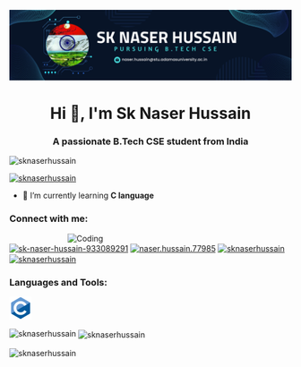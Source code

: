 ![Header](https://github.com/SkNaserHussain/SkNaserHussain/blob/main/Navy%20Blue%20Geometric%20Technology%20LinkedIn%20Banner.png)
<h1 align="center">Hi 👋, I'm Sk Naser Hussain</h1>
<h3 align="center">A passionate B.Tech CSE student from India</h3>

<p align="left"> <img src="https://komarev.com/ghpvc/?username=sknaserhussain&label=Profile%20views&color=0e75b6&style=flat" alt="sknaserhussain" /> </p>

<p align="left"> <a href="https://github.com/ryo-ma/github-profile-trophy"><img src="https://github-profile-trophy.vercel.app/?username=sknaserhussain" alt="sknaserhussain" /></a> </p>

- 🌱 I’m currently learning **C language**

<h3 align="left">Connect with me:</h3>
<img align="right" alt="Coding" width="400" src="https://octodex.github.com/nuxtocat/">
<p align="left">
<a href="https://linkedin.com/in/sk-naser-hussain-933089291" target="blank"><img align="center" src="https://raw.githubusercontent.com/rahuldkjain/github-profile-readme-generator/master/src/images/icons/Social/linked-in-alt.svg" alt="sk-naser-hussain-933089291" height="30" width="40" /></a>
<a href="https://fb.com/naser.hussain.77985" target="blank"><img align="center" src="https://raw.githubusercontent.com/rahuldkjain/github-profile-readme-generator/master/src/images/icons/Social/facebook.svg" alt="naser.hussain.77985" height="30" width="40" /></a>
<a href="https://instagram.com/sknaserhussain" target="blank"><img align="center" src="https://raw.githubusercontent.com/rahuldkjain/github-profile-readme-generator/master/src/images/icons/Social/instagram.svg" alt="sknaserhussain" height="30" width="40" /></a>
<a href="https://www.leetcode.com/sknaserhussain" target="blank"><img align="center" src="https://raw.githubusercontent.com/rahuldkjain/github-profile-readme-generator/master/src/images/icons/Social/leet-code.svg" alt="sknaserhussain" height="30" width="40" /></a>
</p>

<h3 align="left">Languages and Tools:</h3>
<p align="left"> <a href="https://www.cprogramming.com/" target="_blank" rel="noreferrer"> <img src="https://raw.githubusercontent.com/devicons/devicon/master/icons/c/c-original.svg" alt="c" width="40" height="40"/> </a> </p>

<p><img align="left" src="https://github-readme-stats.vercel.app/api/top-langs?username=sknaserhussain&show_icons=true&locale=en&layout=compact" alt="sknaserhussain" /></p>

<p>&nbsp;<img align="center" src="https://github-readme-stats.vercel.app/api?username=sknaserhussain&show_icons=true&locale=en" alt="sknaserhussain" /></p>

<p><img align="center" src="https://github-readme-streak-stats.herokuapp.com/?user=sknaserhussain&" alt="sknaserhussain" /></p>
